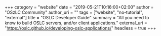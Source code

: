 +++
category = "website"
date = "2019-05-21T10:16:00+02:00"
author = "OSzLC Community"
author_uri = ""
tags = ["website", "no-tutorial", "external"]
title = "OSLC Developer Guide"
summary = "All you need to know to build OSLC servers, and/or client applications."
external_uri = "https://oslc.github.io/developing-oslc-applications/"
headless = true
+++
